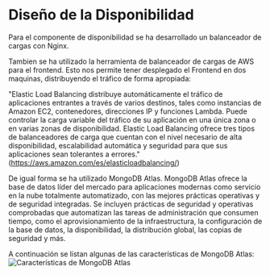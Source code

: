 # Diseño de la Disponibilidad

Para el componente de disponibilidad se ha desarrollado un balanceador de cargas con Nginx.

Tambien se ha utilizado la herramienta de balanceador de cargas de AWS para el frontend. Esto nos permite tener desplegado el Frontend en dos maquinas, distribuyendo el tráfico de forma apropiada:

"Elastic Load Balancing distribuye automáticamente el tráfico de aplicaciones entrantes a través de varios destinos, tales como instancias de Amazon EC2, contenedores, direcciones IP y funciones Lambda. Puede controlar la carga variable del tráfico de su aplicación en una única zona o en varias zonas de disponibilidad. Elastic Load Balancing ofrece tres tipos de balanceadores de carga que cuentan con el nivel necesario de alta disponibilidad, escalabilidad automática y seguridad para que sus aplicaciones sean tolerantes a errores." (https://aws.amazon.com/es/elasticloadbalancing/)

De igual forma se ha utilizado MongoDB Atlas. MongoDB Atlas ofrece la base de datos líder del mercado para aplicaciones modernas como servicio en la nube totalmente automatizado, con las mejores prácticas operativas y de seguridad integradas. Se incluyen prácticas de seguridad y operativas comprobadas que automatizan las tareas de administración que consumen tiempo, como el aprovisionamiento de la infraestructura, la configuración de la base de datos, la disponibilidad, la distribución global, las copias de seguridad y más.

A continuación se listan algunas de las características de MongoDB Atlas:
![Características de MongoDB Atlas](https://i.imgur.com/MlOQOCf.png)
